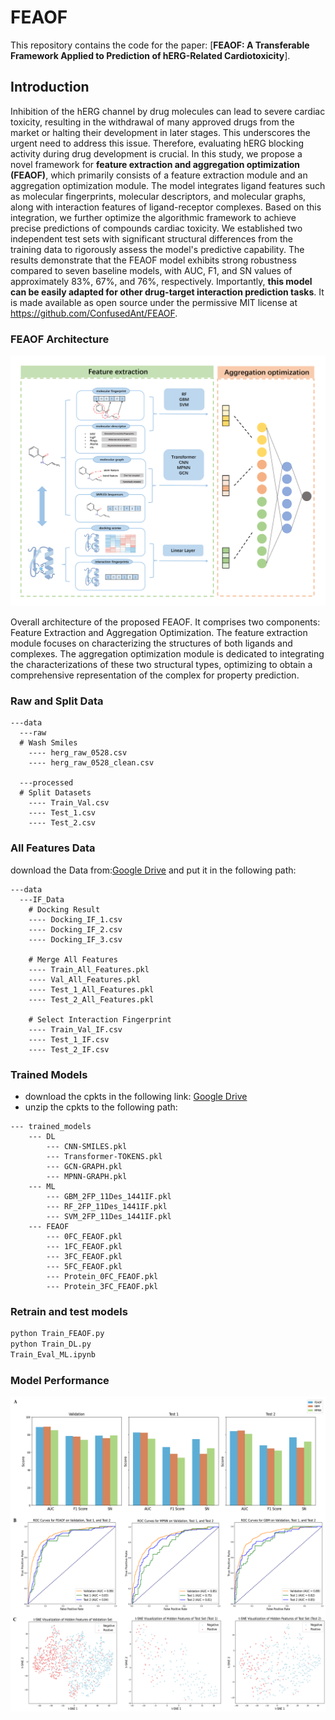 # FEAOF

This repository contains the code for the paper: [**FEAOF: A Transferable Framework Applied to Prediction of hERG-Related Cardiotoxicity**]. 

## Introduction

Inhibition of the hERG channel by drug molecules can lead to severe cardiac toxicity, resulting in the withdrawal of many approved drugs from the market or halting their development in later stages. This underscores the urgent need to address this issue. Therefore, evaluating hERG blocking activity during drug development is crucial. In this study, we propose a novel framework for **feature extraction and aggregation optimization (FEAOF)**, which primarily consists of a feature extraction module and an aggregation optimization module. The model integrates ligand features such as molecular fingerprints, molecular descriptors, and molecular graphs, along with interaction features of ligand-receptor complexes. Based on this integration, we further optimize the algorithmic framework to achieve precise predictions of compounds cardiac toxicity. We established two independent test sets with significant structural differences from the training data to rigorously assess the model's predictive capability. The results demonstrate that the FEAOF model exhibits strong robustness compared to seven baseline models, with AUC, F1, and SN values of approximately 83%, 67%, and 76%, respectively. Importantly, **this model can be easily adapted for other drug-target interaction prediction tasks**. It is made available as open source under the permissive MIT license at https://github.com/ConfusedAnt/FEAOF.

### FEAOF Architecture

![FEAOF](./docs/Architecture.png)

Overall architecture of the proposed FEAOF. It comprises two components: Feature Extraction and Aggregation Optimization. The feature extraction module focuses on characterizing the structures of both ligands and complexes. The aggregation optimization module is dedicated to integrating the characterizations of these two structural types, optimizing to obtain a comprehensive representation of the complex for property prediction.

### Raw and Split Data
```
---data
  ---raw
  # Wash Smiles
    ---- herg_raw_0528.csv
    ---- herg_raw_0528_clean.csv

  ---processed
  # Split Datasets
    ---- Train_Val.csv
    ---- Test_1.csv
    ---- Test_2.csv
```
### All Features Data

download the Data from:[Google Drive](https://drive.google.com/file/d/1vNyzwNYav4-BiDR-CxW4PrFIjaNRIJPY/view?usp=drive_link) and put it in the following path:

```
---data
  ---IF_Data
    # Docking Result
    ---- Docking_IF_1.csv
    ---- Docking_IF_2.csv
    ---- Docking_IF_3.csv

    # Merge All Features
    ---- Train_All_Features.pkl
    ---- Val_All_Features.pkl
    ---- Test_1_All_Features.pkl
    ---- Test_2_All_Features.pkl

    # Select Interaction Fingerprint
    ---- Train_Val_IF.csv
    ---- Test_1_IF.csv
    ---- Test_2_IF.csv
```

### Trained Models

- download the cpkts in the following link: [Google Drive](https://drive.google.com/file/d/1vNyzwNYav4-BiDR-CxW4PrFIjaNRIJPY/view?usp=drive_link)
- unzip the cpkts to the following path:
```
--- trained_models
    --- DL
        --- CNN-SMILES.pkl
        --- Transformer-TOKENS.pkl
        --- GCN-GRAPH.pkl
        --- MPNN-GRAPH.pkl
    --- ML
        --- GBM_2FP_11Des_1441IF.pkl
        --- RF_2FP_11Des_1441IF.pkl
        --- SVM_2FP_11Des_1441IF.pkl
    --- FEAOF
        --- 0FC_FEAOF.pkl
        --- 1FC_FEAOF.pkl
        --- 3FC_FEAOF.pkl
        --- 5FC_FEAOF.pkl
        --- Protein_0FC_FEAOF.pkl
        --- Protein_3FC_FEAOF.pkl
```

### Retrain and test models
```bash
python Train_FEAOF.py
python Train_DL.py
Train_Eval_ML.ipynb
```

### Model Performance
![Performance](./docs/Performance.png)


